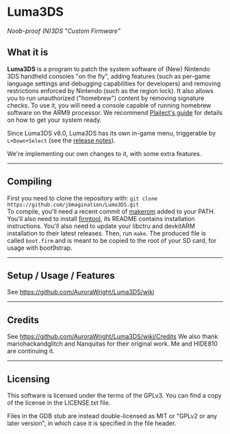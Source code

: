 # Luma3DS
*Noob-proof (N)3DS "Custom Firmware"*

## What it is

**Luma3DS** is a program to patch the system software of (New) Nintendo 3DS handheld consoles "on the fly", adding features (such as per-game language settings and debugging capabilities for developers) and removing restrictions enforced by Nintendo (such as the region lock).
It also allows you to run unauthorized ("homebrew") content by removing signature checks.
To use it, you will need a console capable of running homebrew software on the ARM9 processor. We recommend [Plailect's guide](https://3ds.hacks.guide/) for details on how to get your system ready.

Since Luma3DS v8.0, Luma3DS has its own in-game menu, triggerable by `L+Down+Select` (see the [release notes](https://github.com/AuroraWright/Luma3DS/releases/tag/v8.0)).

We're implementing our own changes to it, with some extra features.

---

## Compiling

First you need to clone the repository with: `git clone https://github.com/jbmagination/Luma3DS.git`  
To compile, you'll need a recent commit of [makerom](https://github.com/profi200/Project_CTR) added to your PATH. You'll also need to install [firmtool](https://github.com/TuxSH/firmtool), its README contains installation instructions.
You'll also need to update your libctru and devkitARM installation to their latest releases.
Then, run `make`.
The produced file is called `boot.firm` and is meant to be copied to the root of your SD card, for usage with boot9strap.

---

## Setup / Usage / Features

See https://github.com/AuroraWright/Luma3DS/wiki

---

## Credits

See https://github.com/AuroraWright/Luma3DS/wiki/Credits
We also thank mariohackandglitch and Nanquitas for their original work. Me and HIDE810 are continuing it.

---

## Licensing

This software is licensed under the terms of the GPLv3.
You can find a copy of the license in the LICENSE.txt file.

Files in the GDB stub are instead double-licensed as MIT or "GPLv2 or any later version", in which case it is specified in the file header.
